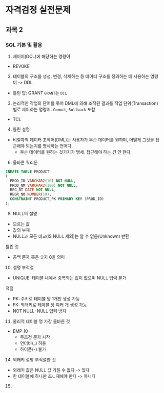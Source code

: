 # 자격검정 실전문제

## 과목 2

### SQL 기본 및 활용

1. 제어어(DCL)에 해당하는 명령어
- REVOKE

2. 테이블의 구조를 생성, 변경, 삭제하는 등 데이터 구조를 정의하는 데 사용하는 명령어 -> DDL
- 틀린 답: GRANT
<code>GRANT</code>는 <code>DCL</code>

3. 논리적인 작업의 단어를 묶어 DML에 의해 조작된 결과를 작업 단위(Transaction) 별로 제어하는 명령어. <code>Commit</code>, <code>Rollback</code> 포함
- TCL

4. 틀린 설명
- 비절자척 데이터 조작어(DML)는 사용자가 무슨 데이터를 원하며, 어떻게 그것을 접근해야 되는지를 명세하는 언어다.
  - 무슨 데이터를 원하는 것가지가 명세. 접근해야 하는 건 안 한다.

6. 올바른 쿼리문

```sql
CREATE TABLE PRODUCT
(
  PROD_ID VARCHAR2(10) NOT NULL,
  PROD_NM VARCHAR2(100) NOT NULL,
  REG_DT DATE NOT NULL,
  REGR_NO NUMBER(10),
  CONSTRAINT PRODUCT_PK PRIMARY KEY (PROD_ID)
);
```

8. NULL의 설명
- 모르는 값
- 값의 부재
- NULL과 모든 비교(IS NULL 제외)는 알 수 없음(Unknown) 반환

틀린 것
- 공백 문자 혹은 숫자 0을 의미

10. 설명 부적절
- UNIQUE: 테이블 내에서 중복되는 값이 없으며 NULL 입력 불가

적절
- PK: 주키로 테이블 당 1개만 생성 가능
- FK: 외래키로 테이블 당 여러 개 생성 가능
- NOT NULL: NULL 입력 방지 

11. 물리적 테이블 명 가장 올바른 것
- EMP_10
  - 무조건 문자 시작
  - 언더바(_) 허용
  - 하이픈(-) 불가

14. 외래키 설명 부적절한 것
- 외래키 값은 NULL 값 가질 수 없다 -> 있다
- 한 테이블에 하나만 조ㄴ재해야 한다 -> 아니다

15. 